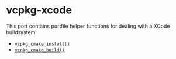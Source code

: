 # vcpkg-xcode

This port contains portfile helper functions for dealing with a XCode buildsystem.

- [`vcpkg_cmake_install()`](../vcpkg_xcode_install.md)
- [`vcpkg_cmake_build()`](../vcpkg_xcode_build.md)
